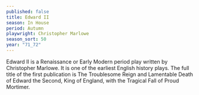 ```yaml
---
published: false
title: Edward II
season: In House
period: Autumn
playwright: Christopher Marlowe
season_sort: 50
year: "71_72"
---
```


Edward II is a Renaissance or Early Modern period play written by Christopher Marlowe. It is one of the earliest English history plays. The full title of the first publication is The Troublesome Reign and Lamentable Death of Edward the Second, King of England, with the Tragical Fall of Proud Mortimer.
